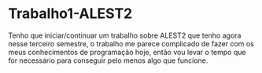 # Trabalho1-ALEST2
Tenho que iniciar/continuar um trabalho sobre ALEST2 que tenho agora nesse terceiro semestre, o trabalho me parece complicado de fazer com os meus conhecimentos de programação hoje, então vou levar o tempo que for necessário para conseguir pelo menos algo que funcione.
